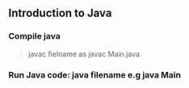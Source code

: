 ## Introduction to Java

### Compile java

> javac fielname as javac Main.java 

### Run Java code: java filename e.g java Main